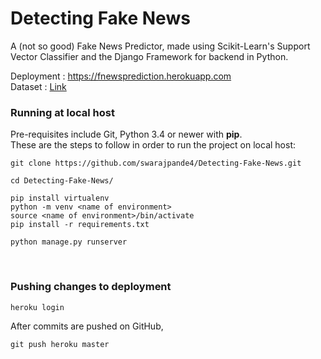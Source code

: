 # Detecting Fake News 
A (not so good) Fake News Predictor, made using Scikit-Learn's Support Vector Classifier and the Django Framework for backend in Python.
<br>

Deployment : https://fnewsprediction.herokuapp.com
<br>
Dataset : [Link](https://www.kaggle.com/clmentbisaillon/fake-and-real-news-dataset)
<br>

### Running at local host 
Pre-requisites include Git, Python 3.4 or newer with **pip**.
<br>
These are the steps to follow in order to run the project on local host: 
<br>

```
git clone https://github.com/swarajpande4/Detecting-Fake-News.git
```

```
cd Detecting-Fake-News/
```

```
pip install virtualenv
python -m venv <name of environment>
source <name of environment>/bin/activate
pip install -r requirements.txt
```

```
python manage.py runserver
```

<br>

### Pushing changes to deployment
```
heroku login
```

After commits are pushed on GitHub,

```
git push heroku master
```
